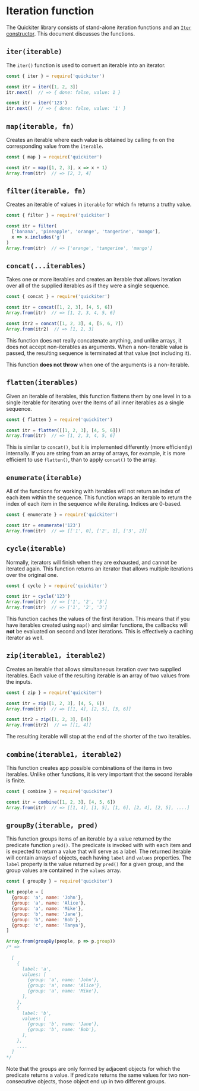 # Iteration function

The Quickiter library consists of stand-alone iteration functions and an 
[`Iter` constructor](./iter.md). This document discusses the functions.

## `iter(iterable)`

The `iter()` function is used to convert an iterable into an iterator.

```javascript
const { iter } = require('quickiter')

const itr = iter([1, 2, 3])
itr.next()  // => { done: false, value: 1 }

const itr = iter('123')
itr.next()  // => { done: false, value: '1' }
```

## `map(iterable, fn)`

Creates an iterable where each value is obtained by calling `fn` on the 
corresponding value from the `iterable`.

```javascript
const { map } = require('quickiter')

const itr = map([1, 2, 3], x => x + 1)
Array.from(itr)  // => [2, 3, 4]
```

## `filter(iterable, fn)`

Creates an iterable of values in `iterable` for which `fn` returns a truthy 
value.

```javascript
const { filter } = require('quickiter')

const itr = filter(
  ['banana', 'pineapple', 'orange', 'tangerine', 'mango'],
  x => x.includes('g')
)
Array.from(itr)  // => ['orange', 'tangerine', 'mango']
```

## `concat(...iterables)`

Takes one or more iterables and creates an iterable that allows iteration 
over all of the supplied iterables as if they were a single sequence.

```javascript
const { concat } = require('quickiter')

const itr = concat([1, 2, 3], [4, 5, 6])
Array.from(itr)  // => [1, 2, 3, 4, 5, 6]

const itr2 = concat([1, 2, 3], 4, [5, 6, 7])
Array.from(itr2)  // => [1, 2, 3]
```

This function does not really concatenate anything, and unlike arrays, it 
does not accept non-iterables as arguments. When a non-iterable value is 
passed, the resulting sequence is terminated at that value (not including it).

This function **does not throw** when one of the arguments is a non-iterable.

## `flatten(iterables)`

Given an iterable of iterables, this function flattens them by one level in
to a single iterable for iterating over the items of all inner iterables as a 
single sequence.

```javascript
const { flatten } = require('quickiter')

const itr = flatten([[1, 2, 3], [4, 5, 6]])
Array.from(itr)  // => [1, 2, 3, 4, 5, 6]
```

This is similar to `concat()`, but it is implemented differently (more 
efficiently) internally. If you are string from an array of arrays, for example,
it is more efficient to use `flatten()`, than to apply `concat()` to the array.

## `enumerate(iterable)`

All of the functions for working with iterables will not return an index of
each item within the sequence. This function wraps an iterable to return the
index of each item in the sequence while iterating. Indices are 0-based.

```javascript
const { enumerate } = require('quickiter')

const itr = enumerate('123')
Array.from(itr)  // => [['1', 0], ['2', 1], ['3', 2]]
```

## `cycle(iterable)`

Normally, iterators will finish when they are exhausted, and cannot be
iterated again. This function returns an iterator that allows multiple
iterations over the original one.

```javascript
const { cycle } = require('quickiter')

const itr = cycle('123')
Array.from(itr)  // => ['1', '2', '3']
Array.from(itr)  // => ['1', '2', '3']
```

This function caches the values of the first iteration. This means that if
you have iterables created using `map()` and similar functions, the callbacks
will **not** be evaluated on second and later iterations. This is effectively
a caching iterator as well.

## `zip(iterable1, iterable2)`

Creates an iterable that allows simultaneous iteration over two supplied 
iterables. Each value of the resulting iterable is an array of two values 
from the  inputs.

```javascript
const { zip } = require('quickiter')

const itr = zip([1, 2, 3], [4, 5, 6])
Array.from(itr)  // => [[1, 4], [2, 5], [3, 6]]

const itr2 = zip([1, 2, 3], [4])
Array.from(itr2)  // => [[1, 4]]
```

The resulting iterable will stop at the end of the shorter of the two 
iterables.

## `combine(iterable1, iterable2)`

This function creates app possible combinations of the items in two iterables.
Unlike other functions, it is very important that the second iterable is finite.

```javascript
const { combine } = require('quickiter')

const itr = combine([1, 2, 3], [4, 5, 6])
Array.from(itr)  // => [[1, 4], [1, 5], [1, 6], [2, 4], [2, 5], ....]
```

## `groupBy(iterable, pred)`

This function groups items of an iterable by a value returned by the
predicate function `pred()`. The predicate is invoked with with each item and
is expected to return a value that will serve as a label. The returned iterable 
will contain arrays of objects, each having `label` and `values` properties. 
The `label` property is the value returned by `pred()` for a given group, and 
the group values are contained in the `values` array.

```javascript
const { groupBy } = require('quickiter')

let people = [
  {group: 'a', name: 'John'},
  {group: 'a', name: 'Alice'},
  {group: 'a', name: 'Mike'},
  {group: 'b', name: 'Jane'},
  {group: 'b', name: 'Bob'},
  {group: 'c', name: 'Tanya'},
]

Array.from(groupBy(people, p => p.group))
/* =>
  
  [
    { 
      label: 'a', 
      values: [
        {group: 'a', name: 'John'},
        {group: 'a', name: 'Alice'},
        {group: 'a', name: 'Mike'},
      ],
    },
    {
      label: 'b',
      values: [
        {group: 'b', name: 'Jane'},
        {group: 'b', name: 'Bob'},
      ],
    },
    ....
  ]
*/
```

Note that the groups are only formed by adjacent objects for which the
predicate returns a value. If predicate returns the same values for two 
non-consecutive objects, those object end up in two different groups.
